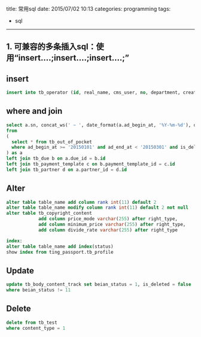 title: 常用sql
date: 2015/07/02 10:13
categories: programming
tags:
- sql
---

## 1. 可兼容的多条插入sql：使用“insert....;insert....;insert....;”

## insert
~~~sql
insert into tb_operator (id, real_name, cms_user, no, department, created_at, updated_at) values(16, 'name', 'yannis', '072', 'dept', now(), now())
~~~

## where and join
~~~sql
select a.sn, concat_ws(' ~ ', date_format(a.ad_begin_at, '%Y-%m-%d'), date_format(a.ad_end_at, '%Y-%m-%d')), a.sum, c.title, d.name, d.channel, a.created_at, b.cms_user
from 
( 
  select * from tb_out_of_pocket 
  where ad_begin_at >= '20150101' and ad_end_at < '20150301' and is_deleted = false
) as a
left join tb_due b on a.due_id = b.id 
left join tb_payment_template c on b.payment_template_id = c.id 
left join tb_partner d on a.partner_id = d.id
~~~

## Alter
~~~sql
alter table table_name add column rank int(11) default 2
alter table table_name modify column rank int(11) default 2 not null
alter table tb_copyright_content 
            add column price_mode varchar(255) after right_type, 
            add column minimum_price varchar(255) after right_type, 
            add column divide_rate varchar(255) after right_type

index:
alter table table_name add index(status)
show index from ting_passport.tb_profile
~~~
## Update
~~~sql
update tb_body_content_track set beian_status = 1, is_deleted = false
where beian_status != 11
~~~

## Delete
~~~sql
delete from tb_test
where content_type = 1
~~~
